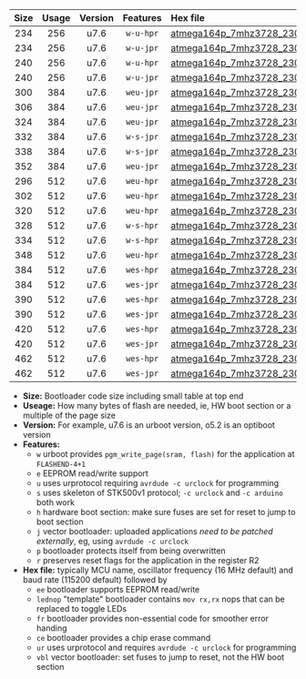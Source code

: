 |Size|Usage|Version|Features|Hex file|
|:-:|:-:|:-:|:-:|:--|
|234|256|u7.6|`w-u-hpr`|[atmega164p_7mhz3728_230400bps_ur.hex](https://raw.githubusercontent.com/stefanrueger/urboot/main//atmega164p_7mhz3728_230400bps_ur.hex)|
|234|256|u7.6|`w-u-jpr`|[atmega164p_7mhz3728_230400bps_ur_vbl.hex](https://raw.githubusercontent.com/stefanrueger/urboot/main//atmega164p_7mhz3728_230400bps_ur_vbl.hex)|
|240|256|u7.6|`w-u-hpr`|[atmega164p_7mhz3728_230400bps_lednop_ur.hex](https://raw.githubusercontent.com/stefanrueger/urboot/main//atmega164p_7mhz3728_230400bps_lednop_ur.hex)|
|240|256|u7.6|`w-u-jpr`|[atmega164p_7mhz3728_230400bps_lednop_ur_vbl.hex](https://raw.githubusercontent.com/stefanrueger/urboot/main//atmega164p_7mhz3728_230400bps_lednop_ur_vbl.hex)|
|300|384|u7.6|`weu-jpr`|[atmega164p_7mhz3728_230400bps_ee_ur_vbl.hex](https://raw.githubusercontent.com/stefanrueger/urboot/main//atmega164p_7mhz3728_230400bps_ee_ur_vbl.hex)|
|306|384|u7.6|`weu-jpr`|[atmega164p_7mhz3728_230400bps_ee_lednop_ur_vbl.hex](https://raw.githubusercontent.com/stefanrueger/urboot/main//atmega164p_7mhz3728_230400bps_ee_lednop_ur_vbl.hex)|
|324|384|u7.6|`weu-jpr`|[atmega164p_7mhz3728_230400bps_ee_lednop_fr_ur_vbl.hex](https://raw.githubusercontent.com/stefanrueger/urboot/main//atmega164p_7mhz3728_230400bps_ee_lednop_fr_ur_vbl.hex)|
|332|384|u7.6|`w-s-jpr`|[atmega164p_7mhz3728_230400bps_vbl.hex](https://raw.githubusercontent.com/stefanrueger/urboot/main//atmega164p_7mhz3728_230400bps_vbl.hex)|
|338|384|u7.6|`w-s-jpr`|[atmega164p_7mhz3728_230400bps_lednop_vbl.hex](https://raw.githubusercontent.com/stefanrueger/urboot/main//atmega164p_7mhz3728_230400bps_lednop_vbl.hex)|
|352|384|u7.6|`weu-jpr`|[atmega164p_7mhz3728_230400bps_ee_lednop_fr_ce_ur_vbl.hex](https://raw.githubusercontent.com/stefanrueger/urboot/main//atmega164p_7mhz3728_230400bps_ee_lednop_fr_ce_ur_vbl.hex)|
|296|512|u7.6|`weu-hpr`|[atmega164p_7mhz3728_230400bps_ee_ur.hex](https://raw.githubusercontent.com/stefanrueger/urboot/main//atmega164p_7mhz3728_230400bps_ee_ur.hex)|
|302|512|u7.6|`weu-hpr`|[atmega164p_7mhz3728_230400bps_ee_lednop_ur.hex](https://raw.githubusercontent.com/stefanrueger/urboot/main//atmega164p_7mhz3728_230400bps_ee_lednop_ur.hex)|
|320|512|u7.6|`weu-hpr`|[atmega164p_7mhz3728_230400bps_ee_lednop_fr_ur.hex](https://raw.githubusercontent.com/stefanrueger/urboot/main//atmega164p_7mhz3728_230400bps_ee_lednop_fr_ur.hex)|
|328|512|u7.6|`w-s-hpr`|[atmega164p_7mhz3728_230400bps.hex](https://raw.githubusercontent.com/stefanrueger/urboot/main//atmega164p_7mhz3728_230400bps.hex)|
|334|512|u7.6|`w-s-hpr`|[atmega164p_7mhz3728_230400bps_lednop.hex](https://raw.githubusercontent.com/stefanrueger/urboot/main//atmega164p_7mhz3728_230400bps_lednop.hex)|
|348|512|u7.6|`weu-hpr`|[atmega164p_7mhz3728_230400bps_ee_lednop_fr_ce_ur.hex](https://raw.githubusercontent.com/stefanrueger/urboot/main//atmega164p_7mhz3728_230400bps_ee_lednop_fr_ce_ur.hex)|
|384|512|u7.6|`wes-hpr`|[atmega164p_7mhz3728_230400bps_ee.hex](https://raw.githubusercontent.com/stefanrueger/urboot/main//atmega164p_7mhz3728_230400bps_ee.hex)|
|384|512|u7.6|`wes-jpr`|[atmega164p_7mhz3728_230400bps_ee_vbl.hex](https://raw.githubusercontent.com/stefanrueger/urboot/main//atmega164p_7mhz3728_230400bps_ee_vbl.hex)|
|390|512|u7.6|`wes-hpr`|[atmega164p_7mhz3728_230400bps_ee_lednop.hex](https://raw.githubusercontent.com/stefanrueger/urboot/main//atmega164p_7mhz3728_230400bps_ee_lednop.hex)|
|390|512|u7.6|`wes-jpr`|[atmega164p_7mhz3728_230400bps_ee_lednop_vbl.hex](https://raw.githubusercontent.com/stefanrueger/urboot/main//atmega164p_7mhz3728_230400bps_ee_lednop_vbl.hex)|
|420|512|u7.6|`wes-hpr`|[atmega164p_7mhz3728_230400bps_ee_lednop_fr.hex](https://raw.githubusercontent.com/stefanrueger/urboot/main//atmega164p_7mhz3728_230400bps_ee_lednop_fr.hex)|
|420|512|u7.6|`wes-jpr`|[atmega164p_7mhz3728_230400bps_ee_lednop_fr_vbl.hex](https://raw.githubusercontent.com/stefanrueger/urboot/main//atmega164p_7mhz3728_230400bps_ee_lednop_fr_vbl.hex)|
|462|512|u7.6|`wes-hpr`|[atmega164p_7mhz3728_230400bps_ee_lednop_fr_ce.hex](https://raw.githubusercontent.com/stefanrueger/urboot/main//atmega164p_7mhz3728_230400bps_ee_lednop_fr_ce.hex)|
|462|512|u7.6|`wes-jpr`|[atmega164p_7mhz3728_230400bps_ee_lednop_fr_ce_vbl.hex](https://raw.githubusercontent.com/stefanrueger/urboot/main//atmega164p_7mhz3728_230400bps_ee_lednop_fr_ce_vbl.hex)|

- **Size:** Bootloader code size including small table at top end
- **Useage:** How many bytes of flash are needed, ie, HW boot section or a multiple of the page size
- **Version:** For example, u7.6 is an urboot version, o5.2 is an optiboot version
- **Features:**
  + `w` urboot provides `pgm_write_page(sram, flash)` for the application at `FLASHEND-4+1`
  + `e` EEPROM read/write support
  + `u` uses urprotocol requiring `avrdude -c urclock` for programming
  + `s` uses skeleton of STK500v1 protocol; `-c urclock` and `-c arduino` both work
  + `h` hardware boot section: make sure fuses are set for reset to jump to boot section
  + `j` vector bootloader: uploaded applications *need to be patched externally*, eg, using `avrdude -c urclock`
  + `p` bootloader protects itself from being overwritten
  + `r` preserves reset flags for the application in the register R2
- **Hex file:** typically MCU name, oscillator frequency (16 MHz default) and baud rate (115200 default) followed by
  + `ee` bootloader supports EEPROM read/write
  + `lednop` "template" bootloader contains `mov rx,rx` nops that can be replaced to toggle LEDs
  + `fr` bootloader provides non-essential code for smoother error handing
  + `ce` bootloader provides a chip erase command
  + `ur` uses urprotocol and requires `avrdude -c urclock` for programming
  + `vbl` vector bootloader: set fuses to jump to reset, not the HW boot section
